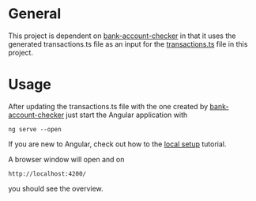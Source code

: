 # General
This project is dependent on [bank-account-checker](https://github.com/tomreineke/bank-account-checker) in that it uses the generated transactions.ts file as an input for the [transactions.ts](https://github.com/tomreineke/account-app/blob/master/src/assets/transactions.ts) file in this project.

# Usage
After updating the transactions.ts file with the one created by [bank-account-checker](https://github.com/tomreineke/bank-account-checker) just start the Angular application with

```
ng serve --open
```
If you are new to Angular, check out how to the [local setup](https://angular.io/guide/setup-local) tutorial.

A browser window will open and on 
```
http://localhost:4200/ 
```
you should see the overview.
